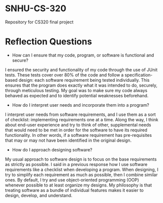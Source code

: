 # SNHU-CS-320
Repository for CS320 final project

# Reflection Questions

- How can I ensure that my code, program, or software is functional and secure?

I ensured the security and functionality of my code through the use of JUnit tests. These tests cover over 80% of the code and follow a specification-based design: each
software requirement being tested individually. This ensures that the program does exactly what it was intended to do, securely, through meticulous testing. My goal
was to make sure my code always behaved as expected and to identify potential weaknesses beforehand.

- How do I interpret user needs and incorporate them into a program?

I interpret user needs from software requirements, and I use them as a sort of checklist: implementing requirements one at a time. Along the way, I think about
end-user experience and try to think of other, supplemental needs that would need to be met in order for the software to have its required functionality. In other
words, if a software requirement has pre-requisites that may or may not have been identified in the original design.

- How do I approach designing software?

My usual approach to software design is to focus on the base requirements as strictly as possible. I said in a previous response how I use software requirements
like a checklist when developing a program. When designing, I try to simplify each requirement as much as possible, then I combine similar ones. By default, 
I try and use object-oriented programming (OOP) whenever possible to at least organize my designs. My philosophy is that treating software as a bundle of
individual features makes it easier to design, develop, and understand.
